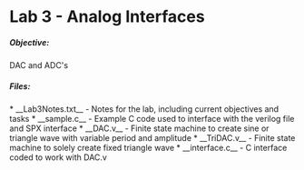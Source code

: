 <h1>Lab 3 - Analog Interfaces</h1>

<h5>Objective:</h5>
DAC and ADC's


<h5>Files:</h5>
* __Lab3Notes.txt__ - Notes for the lab, including current objectives and tasks
* __sample.c__ - Example C code used to interface with the verilog file and SPX interface
* __DAC.v__ - Finite state machine to create sine or triangle wave with variable period and amplitude
* __TriDAC.v__ - Finite state machine to solely create fixed triangle wave
* __interface.c__ - C interface coded to work with DAC.v
